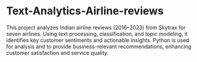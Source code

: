 # Text-Analytics-Airline-reviews
This project analyzes Indian airline reviews (2016–2023) from Skytrax for seven airlines. Using text processing, classification, and topic modeling, it identifies key customer sentiments and actionable insights. Python is used for analysis and to  provide business-relevant recommendations, enhancing customer satisfaction and service quality.
